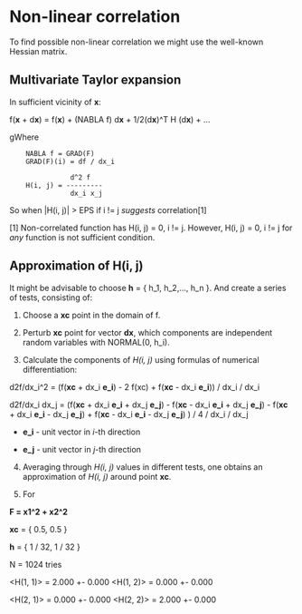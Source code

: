 # Non-linear correlation

To find possible non-linear correlation we might use the well-known Hessian matrix.

## Multivariate Taylor expansion

In sufficient vicinity of **x**:

f(**x** + d**x**) = f(**x**) + (NABLA f) d**x** + 1/2(d**x**)^T H (d**x**) + ...

gWhere 

```
    NABLA f = GRAD(F)
    GRAD(F)(i) = df / dx_i
```
```          
               d^2 f 
    H(i, j) = ---------
               dx_i x_j
```

So when |H(i, j)| > EPS if i != j *suggests* correlation[1]


[1] Non-correlated function has H(i, j) = 0, i != j. However, H(i, j) = 0, i != j for *any* function is not sufficient
condition.


## Approximation of H(i, j)

It might be advisable to choose **h** = { h_1, h_2,..., h_n }.
And create a series of tests, consisting of:

1. Choose a **xc** point in the domain of f.

2. Perturb **xc** point for vector **dx**, which components are independent random variables with NORMAL(0, h_i).

3. Calculate the components of *H(i, j)* using formulas of numerical differentiation:

d2f/dx_i^2 = (f(**xc** + dx_i **e_i**) - 2 f(xc) + f(**xc** - dx_i **e_i**)) / dx_i / dx_i

d2f/dx_i dx_j = (f(**xc** + dx_i **e_i** + dx_j **e_j**) 
                 - f(**xc** - dx_i **e_i** + dx_j **e_j**) 
                 - f(**xc** + dx_i **e_i** - dx_j **e_j**)
                 + f(**xc** - dx_i **e_i** - dx_j **e_j**)
                ) / 4 / dx_i / dx_j

* **e_i** - unit vector in *i*-th direction

* **e_j** - unit vector in *j*-th direction

4. Averaging through *H(i, j)* values in different tests, one obtains an approximation of *H(i, j)* around point **xc**.

5. For 

**F = x1^2 + x2^2**

**xc** = { 0.5, 0.5 }

**h** = { 1 / 32, 1 / 32 }

N = 1024 tries

<H(1, 1)> = 2.000 +- 0.000 <H(1, 2)> = 0.000 +- 0.000

<H(2, 1)> = 0.000 +- 0.000 <H(2, 2)> = 2.000 +- 0.000


